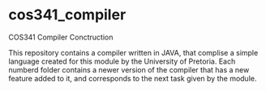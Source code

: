 # cos341_compiler
COS341 Compiler Conctruction

This repository contains a compiler written in JAVA, that complise a simple language created for this module by the University of Pretoria.
Each numberd folder contains a newer version of the compiler that has a new feature added to it, and corresponds to the next task given by the module.
